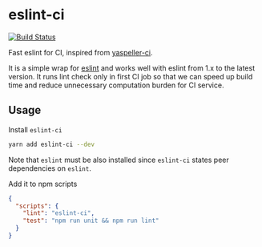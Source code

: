 # eslint-ci
[![Build Status](https://travis-ci.org/JLHwung/eslint-ci.svg?branch=master)](https://travis-ci.org/JLHwung/eslint-ci)

Fast eslint for CI, inspired from [yaspeller-ci](https://github.com/ai/yaspeller-ci).

It is a simple wrap for [eslint](https://github.com/eslint/eslint) and works well with eslint from 1.x to the latest version. It runs lint check only in first CI job so that we can speed up build time and reduce unnecessary computation burden for CI service.

## Usage
Install `eslint-ci`
```bash
yarn add eslint-ci --dev
```
Note that `eslint` must be also installed since `eslint-ci` states peer dependencies on `eslint`.

Add it to npm scripts
```json
{
  "scripts": {
    "lint": "eslint-ci",
    "test": "npm run unit && npm run lint"
  }
}
```
